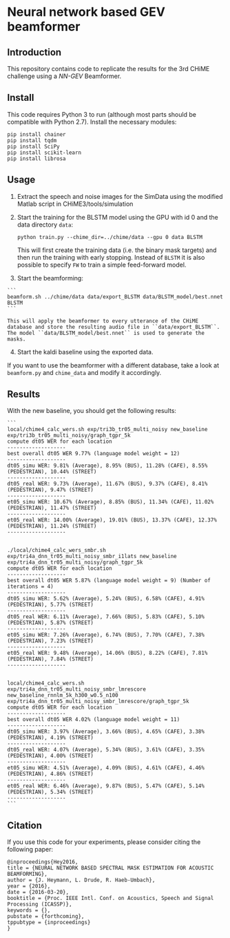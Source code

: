 # Neural network based GEV beamformer

## Introduction

This repository contains code to replicate the results for the 3rd CHiME challenge using a *NN-GEV* Beamformer.

## Install

This code requires Python 3 to run (although most parts should be compatible with Python 2.7). Install the necessary modules:

```
pip install chainer
pip install tqdm
pip install SciPy
pip install scikit-learn
pip install librosa
```

## Usage

  1. Extract the speech and noise images for the SimData using the modified Matlab script in CHiME3/tools/simulation
  2. Start the training for the BLSTM model using the GPU with id 0 and the data directory ``data``:
  
      ```
      python train.py --chime_dir=../chime/data --gpu 0 data BLSTM
      ```
      
      This will first create the training data (i.e. the binary mask targets) and then run the training with early stopping. Instead of ``BLSTM`` it is also possible to specify ``FW`` to train a simple feed-forward model.
      
  3. Start the beamforming:
  
    ```
    beamform.sh ../chime/data data/export_BLSTM data/BLSTM_model/best.nnet BLSTM
    ```
    
    This will apply the beamformer to every utterance of the CHiME database and store the resulting audio file in ``data/export_BLSTM``. The model ``data/BLSTM_model/best.nnet`` is used to generate the masks.
    
  4. Start the kaldi baseline using the exported data.

  If you want to use the beamformer with a different database, take a look at ``beamform.py`` and ``chime_data`` and modify it accordingly.

## Results
With the new baseline, you should get the following results:
  
    ```
    local/chime4_calc_wers.sh exp/tri3b_tr05_multi_noisy new_baseline exp/tri3b_tr05_multi_noisy/graph_tgpr_5k
    compute dt05 WER for each location
    -------------------
    best overall dt05 WER 9.77% (language model weight = 12)
    -------------------
    dt05_simu WER: 9.81% (Average), 8.95% (BUS), 11.28% (CAFE), 8.55% (PEDESTRIAN), 10.44% (STREET)
    -------------------
    dt05_real WER: 9.73% (Average), 11.67% (BUS), 9.37% (CAFE), 8.41% (PEDESTRIAN), 9.47% (STREET)
    -------------------
    et05_simu WER: 10.67% (Average), 8.85% (BUS), 11.34% (CAFE), 11.02% (PEDESTRIAN), 11.47% (STREET)
    -------------------
    et05_real WER: 14.00% (Average), 19.01% (BUS), 13.37% (CAFE), 12.37% (PEDESTRIAN), 11.24% (STREET)
    -------------------


    ./local/chime4_calc_wers_smbr.sh exp/tri4a_dnn_tr05_multi_noisy_smbr_i1lats new_baseline exp/tri4a_dnn_tr05_multi_noisy/graph_tgpr_5k
    compute dt05 WER for each location
    -------------------
    best overall dt05 WER 5.87% (language model weight = 9) (Number of iterations = 4)
    -------------------
    dt05_simu WER: 5.62% (Average), 5.24% (BUS), 6.58% (CAFE), 4.91% (PEDESTRIAN), 5.77% (STREET)
    -------------------
    dt05_real WER: 6.11% (Average), 7.66% (BUS), 5.83% (CAFE), 5.10% (PEDESTRIAN), 5.87% (STREET)
    -------------------
    et05_simu WER: 7.26% (Average), 6.74% (BUS), 7.70% (CAFE), 7.38% (PEDESTRIAN), 7.23% (STREET)
    -------------------
    et05_real WER: 9.48% (Average), 14.06% (BUS), 8.22% (CAFE), 7.81% (PEDESTRIAN), 7.84% (STREET)
    -------------------

    
    local/chime4_calc_wers.sh exp/tri4a_dnn_tr05_multi_noisy_smbr_lmrescore new_baseline_rnnlm_5k_h300_w0.5_n100 exp/tri4a_dnn_tr05_multi_noisy_smbr_lmrescore/graph_tgpr_5k
    compute dt05 WER for each location
    -------------------
    best overall dt05 WER 4.02% (language model weight = 11)
    -------------------
    dt05_simu WER: 3.97% (Average), 3.66% (BUS), 4.65% (CAFE), 3.38% (PEDESTRIAN), 4.19% (STREET)
    -------------------
    dt05_real WER: 4.07% (Average), 5.34% (BUS), 3.61% (CAFE), 3.35% (PEDESTRIAN), 4.00% (STREET)
    -------------------
    et05_simu WER: 4.51% (Average), 4.09% (BUS), 4.61% (CAFE), 4.46% (PEDESTRIAN), 4.86% (STREET)
    -------------------
    et05_real WER: 6.46% (Average), 9.87% (BUS), 5.47% (CAFE), 5.14% (PEDESTRIAN), 5.34% (STREET)
    -------------------
    ```
    
## Citation
  If you use this code for your experiments, please consider citing the following paper:
  
  ```
  @inproceedings{Hey2016,
  title = {NEURAL NETWORK BASED SPECTRAL MASK ESTIMATION FOR ACOUSTIC BEAMFORMING},
  author = {J. Heymann, L. Drude, R. Haeb-Umbach},
  year = {2016},
  date = {2016-03-20},
  booktitle = {Proc. IEEE Intl. Conf. on Acoustics, Speech and Signal Processing (ICASSP)},
  keywords = {},
  pubstate = {forthcoming},
  tppubtype = {inproceedings}
  }
  ```
